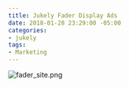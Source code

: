 ```yaml
---
title: Jukely Fader Display Ads
date: 2018-01-28 23:29:00 -05:00
categories:
- jukely
tags:
- Marketing
---
```


![fader_site.png](/uploads/fader_site.png)